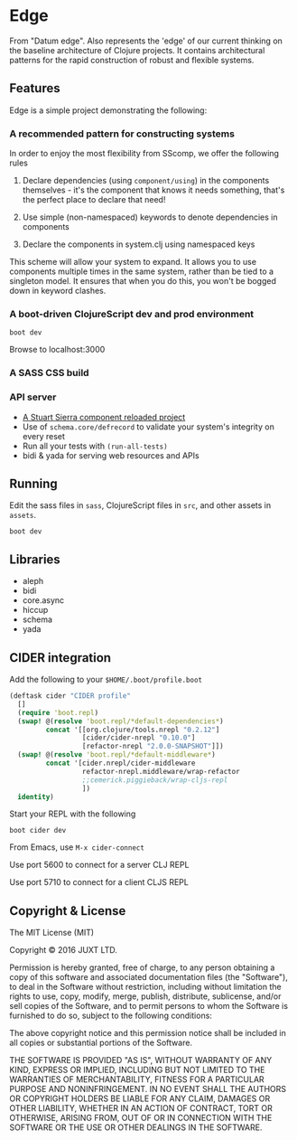 # Edge

From "Datum edge". Also represents the 'edge' of our current thinking
on the baseline architecture of Clojure projects. It contains
architectural patterns for the rapid construction of robust and
flexible systems.

## Features

Edge is a simple project demonstrating the following:

### A recommended pattern for constructing systems

In order to enjoy the most flexibility from SScomp, we offer the following rules

1. Declare dependencies (using `component/using`) in the components
   themselves - it's the component that knows it needs something,
   that's the perfect place to declare that need!

1. Use simple (non-namespaced) keywords to denote dependencies in components

1. Declare the components in system.clj using namespaced keys

This scheme will allow your system to expand. It allows you to use
components multiple times in the same system, rather than be tied to a
singleton model. It ensures that when you do this, you won't be bogged
down in keyword clashes.

### A boot-driven ClojureScript dev and prod environment

```
boot dev
```

Browse to localhost:3000

### A SASS CSS build

### API server

- [A Stuart Sierra component reloaded project](https://github.com/stuartsierra/component)
- Use of `schema.core/defrecord` to validate your system's integrity on every reset
- Run all your tests with `(run-all-tests)`
- bidi & yada for serving web resources and APIs

## Running

Edit the sass files in `sass`, ClojureScript files in `src`, and other
assets in `assets`.

```
boot dev
```

## Libraries

- aleph
- bidi
- core.async
- hiccup
- schema
- yada

## CIDER integration

Add the following to your `$HOME/.boot/profile.boot`

```clojure
(deftask cider "CIDER profile"
  []
  (require 'boot.repl)
  (swap! @(resolve 'boot.repl/*default-dependencies*)
         concat '[[org.clojure/tools.nrepl "0.2.12"]
                  [cider/cider-nrepl "0.10.0"]
                  [refactor-nrepl "2.0.0-SNAPSHOT"]])
  (swap! @(resolve 'boot.repl/*default-middleware*)
         concat '[cider.nrepl/cider-middleware
                  refactor-nrepl.middleware/wrap-refactor
                  ;;cemerick.piggieback/wrap-cljs-repl
                  ])
  identity)
```

Start your REPL with the following

```
boot cider dev
```

From Emacs, use `M-x cider-connect`

Use port 5600 to connect for a server CLJ REPL

Use port 5710 to connect for a client CLJS REPL


## Copyright & License

The MIT License (MIT)

Copyright © 2016 JUXT LTD.

Permission is hereby granted, free of charge, to any person obtaining a copy of this software and associated documentation files (the "Software"), to deal in the Software without restriction, including without limitation the rights to use, copy, modify, merge, publish, distribute, sublicense, and/or sell copies of the Software, and to permit persons to whom the Software is furnished to do so, subject to the following conditions:

The above copyright notice and this permission notice shall be included in all copies or substantial portions of the Software.

THE SOFTWARE IS PROVIDED "AS IS", WITHOUT WARRANTY OF ANY KIND, EXPRESS OR IMPLIED, INCLUDING BUT NOT LIMITED TO THE WARRANTIES OF MERCHANTABILITY, FITNESS FOR A PARTICULAR PURPOSE AND NONINFRINGEMENT. IN NO EVENT SHALL THE AUTHORS OR COPYRIGHT HOLDERS BE LIABLE FOR ANY CLAIM, DAMAGES OR OTHER LIABILITY, WHETHER IN AN ACTION OF CONTRACT, TORT OR OTHERWISE, ARISING FROM, OUT OF OR IN CONNECTION WITH THE SOFTWARE OR THE USE OR OTHER DEALINGS IN THE SOFTWARE.
